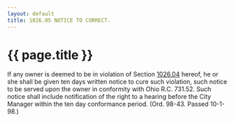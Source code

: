 ```yaml
---
layout: default 
title: 1026.05 NOTICE TO CORRECT.
---
```


{{ page.title }}
================

If any owner is deemed to be in violation of Section
[1026.04](411d867f.html) hereof, he or she shall be given ten days
written notice to cure such violation, such notice to be served upon the
owner in conformity with Ohio R.C. 731.52. Such notice shall include
notification of the right to a hearing before the City Manager within
the ten day conformance period. (Ord. 98-43. Passed 10-1-98.)
